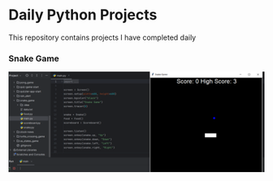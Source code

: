 <h1>Daily Python Projects</h1>

<p>This repository contains projects I have completed daily</p>

<h3>Snake Game</h3>

<img src="images/snake_game.png">

<h3></h3>